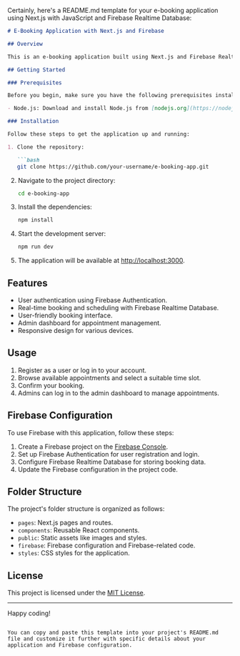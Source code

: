 Certainly, here's a README.md template for your e-booking application using Next.js with JavaScript and Firebase Realtime Database:

```markdown
# E-Booking Application with Next.js and Firebase

## Overview

This is an e-booking application built using Next.js and Firebase Realtime Database. It allows users to book appointments, manage schedules, and more.

## Getting Started

### Prerequisites

Before you begin, make sure you have the following prerequisites installed:

- Node.js: Download and install Node.js from [nodejs.org](https://nodejs.org/).

### Installation

Follow these steps to get the application up and running:

1. Clone the repository:

   ```bash
   git clone https://github.com/your-username/e-booking-app.git
   ```

2. Navigate to the project directory:

   ```bash
   cd e-booking-app
   ```

3. Install the dependencies:

   ```bash
   npm install
   ```

4. Start the development server:

   ```bash
   npm run dev
   ```

5. The application will be available at [http://localhost:3000](http://localhost:3000).

## Features

- User authentication using Firebase Authentication.
- Real-time booking and scheduling with Firebase Realtime Database.
- User-friendly booking interface.
- Admin dashboard for appointment management.
- Responsive design for various devices.

## Usage

1. Register as a user or log in to your account.
2. Browse available appointments and select a suitable time slot.
3. Confirm your booking.
4. Admins can log in to the admin dashboard to manage appointments.

## Firebase Configuration

To use Firebase with this application, follow these steps:

1. Create a Firebase project on the [Firebase Console](https://console.firebase.google.com/).
2. Set up Firebase Authentication for user registration and login.
3. Configure Firebase Realtime Database for storing booking data.
4. Update the Firebase configuration in the project code.

## Folder Structure

The project's folder structure is organized as follows:

- `pages`: Next.js pages and routes.
- `components`: Reusable React components.
- `public`: Static assets like images and styles.
- `firebase`: Firebase configuration and Firebase-related code.
- `styles`: CSS styles for the application.


## License

This project is licensed under the [MIT License](LICENSE).

---

Happy coding!
```

You can copy and paste this template into your project's README.md file and customize it further with specific details about your application and Firebase configuration.
